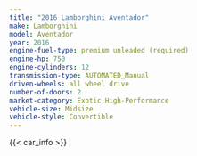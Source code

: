 ```yaml
---
title: "2016 Lamborghini Aventador"
make: Lamborghini
model: Aventador
year: 2016
engine-fuel-type: premium unleaded (required)
engine-hp: 750
engine-cylinders: 12
transmission-type: AUTOMATED_Manual
driven-wheels: all wheel drive
number-of-doors: 2
market-category: Exotic,High-Performance
vehicle-size: Midsize
vehicle-style: Convertible
---
```


{{< car_info >}}
